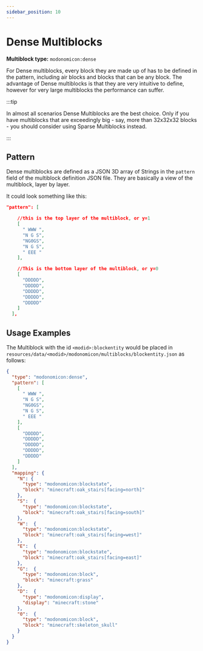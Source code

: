 ```yaml
---
sidebar_position: 10
---
```


# Dense Multiblocks

**Multiblock type:** `modonomicon:dense`

For Dense multiblocks, every block they are made up of has to be defined in the pattern, including air blocks and blocks that can be any block. 
The advantage of Dense multiblocks is that they are very intuitive to define, however for very large multiblocks the performance can suffer.

:::tip 

In almost all scenarios Dense Multiblocks are the best choice. Only if you have multiblocks that are exceedingly big - say, more than 32x32x32 blocks - you should consider using Sparse Multiblocks instead.

::: 


## Pattern 

Dense multiblocks are defined as a JSON 3D array of Strings in the `pattern` field of the multiblock definition JSON file.
They are basically a view of the multiblock, layer by layer. 

It could look something like this:

```json 
"pattern": [

    //this is the top layer of the multiblock, or y=1
    [
      " WWW ",
      "N G S",
      "NG0GS",
      "N G S",
      " EEE "
    ],

    //This is the bottom layer of the multiblock, or y=0
    [
      "DDDDD",
      "DDDDD",
      "DDDDD",
      "DDDDD",
      "DDDDD"
    ]
  ],
```


## Usage Examples

<!-- TODO: link to state matchers -->

The Multiblock with the id `<modid>:blockentity` would be placed in `resources/data/<modid>/modonomicon/multiblocks/blockentity.json` as follows:
```json
{
  "type": "modonomicon:dense",
  "pattern": [
    [
      " WWW ",
      "N G S",
      "NG0GS",
      "N G S",
      " EEE "
    ],
    [
      "DDDDD",
      "DDDDD",
      "DDDDD",
      "DDDDD",
      "DDDDD"
    ]
  ],
  "mapping": {
    "N": {
      "type": "modonomicon:blockstate",
      "block": "minecraft:oak_stairs[facing=north]"
    },
    "S":  {
      "type": "modonomicon:blockstate",
      "block": "minecraft:oak_stairs[facing=south]"
    },
    "W":  {
      "type": "modonomicon:blockstate",
      "block": "minecraft:oak_stairs[facing=west]"
    },
    "E":  {
      "type": "modonomicon:blockstate",
      "block": "minecraft:oak_stairs[facing=east]"
    },
    "G":  {
      "type": "modonomicon:block",
      "block": "minecraft:grass"
    },
    "D":  {
      "type": "modonomicon:display",
      "display": "minecraft:stone"
    },
    "0":  {
      "type": "modonomicon:block",
      "block": "minecraft:skeleton_skull"
    }
  }
}
```